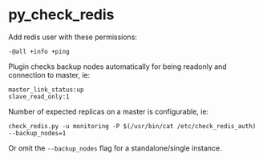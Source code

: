 # py_check_redis


Add redis user with these permissions:
```
-@all +info +ping
```

Plugin checks backup nodes automatically for being readonly and connection to master, ie:
```
master_link_status:up
slave_read_only:1
```

Number of expected replicas on a master is configurable, ie:
```
check_redis.py -u monitoring -P $(/usr/bin/cat /etc/check_redis_auth) --backup_nodes=1
```

Or omit the ```--backup_nodes``` flag for a standalone/single instance.
